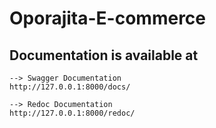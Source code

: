 # Oporajita-E-commerce

## Documentation is available at
```
--> Swagger Documentation 
http://127.0.0.1:8000/docs/

--> Redoc Documentation
http://127.0.0.1:8000/redoc/
```
